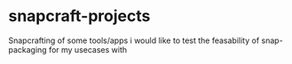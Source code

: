 # snapcraft-projects
Snapcrafting of some tools/apps i would like to test the feasability of snap-packaging for my usecases with
